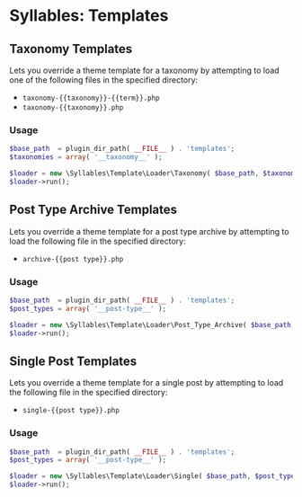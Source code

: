 # Syllables: Templates

## Taxonomy Templates

Lets you override a theme template for a taxonomy by attempting to load one of the following files in the specified directory:

* `taxonomy-{{taxonomy}}-{{term}}.php`
* `taxonomy-{{taxonomy}}.php`

### Usage

```php
$base_path  = plugin_dir_path( __FILE__ ) . 'templates';
$taxonomies = array( '__taxonomy__' );

$loader = new \Syllables\Template\Loader\Taxonomy( $base_path, $taxonomies );
$loader->run();
```

## Post Type Archive Templates

Lets you override a theme template for a post type archive by attempting to load the following file in the specified directory:

* `archive-{{post type}}.php`

### Usage

```php
$base_path  = plugin_dir_path( __FILE__ ) . 'templates';
$post_types = array( '__post-type__' );

$loader = new \Syllables\Template\Loader\Post_Type_Archive( $base_path, $post_types );
$loader->run();
```

## Single Post Templates

Lets you override a theme template for a single post by attempting to load the following file in the specified directory:

* `single-{{post type}}.php`

### Usage

```php
$base_path  = plugin_dir_path( __FILE__ ) . 'templates';
$post_types = array( '__post-type__' );

$loader = new \Syllables\Template\Loader\Single( $base_path, $post_types );
$loader->run();
```
